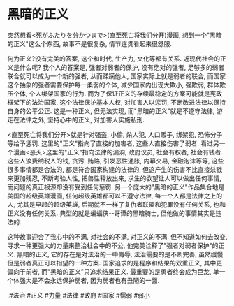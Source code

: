 # 黑暗的正义

突然想看<死がふたりを分かつまで>(直至死亡将我们分开)漫画, 想到一个"黑暗的正义"这么个东西, 故事不是很复杂, 情节连贯看起来很舒服.

何为正义?没有完美的答案, 这个和时代, 生产力, 文化等都有关系. 近现代社会的正义是什么呢? 我个人的答案是, 强者对弱者的保护, 没有绝对的强者, 足够多的弱者联合就可以成为一个新的强者, 从而蹂躏他人, 国家实际上就是弱者的联合, 而国家这个抽象的强者需要保护每一柔弱的个体, 减少国家内出现大欺小, 强欺弱, 群体欺压个体, 个人绑架国家的行为. 而为了保证正义的存续最稳定的方案可能就是宪政框架下的法治国家, 这个法律保护基本人权, 对加害人以惩罚, 不断改进法律以保持自身的公平公正. 这是一种正义, 但无法实现, 而"黑暗的正义"就是不遵守法律, 游走在法律之外, 坚持心中的正义, 对加害人实施私刑.

<直至死亡将我们分开>就是针对强盗, 小偷, 杀人犯, 人口贩子, 绑架犯, 恐怖分子等给予惩罚. 这里的"正义"指向了直接的加害者, 这些人直接伤害了弱者. 看过另一个漫画<恶灭>这里的"正义"指向法律的漏洞, 政府议员, 社会有权者, 社会有钱者. 这些人浪费纳税人的钱, 贪污, 贿赂, 引发恶性通胀, 内幕交易, 金融泡沫等等, 这些很多事情都是合法的, 都是符合国家构建的法律的, 但这产生的伤害不比直接杀戮来更加残忍, 不断考验人性, 把兽性释放出来, 求生的欲望让人可以做出任何事情, 而问题的真正根源却没有受到任何惩罚. 另一个庞大的"黑暗的正义"作品集合地是美国的超级英雄漫画, 任何超级英雄都可以不遵守法律, 每一个人都是法律之上的人, 尤其是早起的超级英雄, 后期就不一样了复仇者联盟和犯罪没有任何关系, 也和正义没有任何关系. 典型的就是蝙蝠侠\-\-哥谭的黑暗骑士, 但他做的事情其实是违法的.

这种故事迎合了我心中的不满, 对社会的不满, 对正义的不满. 但不知道如何去改变, 寻求一种更强大的力量来整治社会中的不公, 他完美诠释了"强者对弱者保护"的正义. 黑暗的正义, 它的存在是对法治的一中侮辱, 法治需要的是不断完善, 虽然缓慢但是弱者真正可以指望的一种方案.  国家追求的是程序和结果的双重正义, 其中更偏向于前者, 而"黑暗的正义"只追求结果正义. 最重要的是勇者终会成为巨龙, 单一个体强大是不会永远保护弱者, 因为弱者也有丑陋的一面.

 ,#法治 #正义 #力量 #法律 #政府 #国家 #懦弱 #弱小
